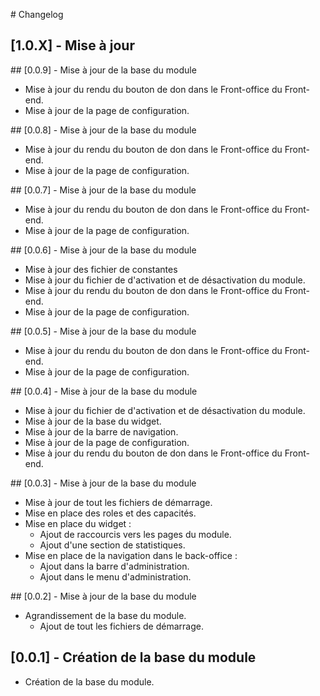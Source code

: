 # Changelog

## [1.0.X] - Mise à jour

## [0.0.9] - Mise à jour de la base du module

- Mise à jour du rendu du bouton de don dans le Front-office du Front-end.
- Mise à jour de la page de configuration.

## [0.0.8] - Mise à jour de la base du module

- Mise à jour du rendu du bouton de don dans le Front-office du Front-end.
- Mise à jour de la page de configuration.

## [0.0.7] - Mise à jour de la base du module

- Mise à jour du rendu du bouton de don dans le Front-office du Front-end.
- Mise à jour de la page de configuration.

## [0.0.6] - Mise à jour de la base du module

- Mise à jour des fichier de constantes
- Mise à jour du fichier de d'activation et de désactivation du module.
- Mise à jour du rendu du bouton de don dans le Front-office du Front-end.
- Mise à jour de la page de configuration.

## [0.0.5] - Mise à jour de la base du module

- Mise à jour du rendu du bouton de don dans le Front-office du Front-end.
- Mise à jour de la page de configuration.

## [0.0.4] - Mise à jour de la base du module

- Mise à jour du fichier de d'activation et de désactivation du module.
- Mise à jour de la base du widget.
- Mise à jour de la barre de navigation.
- Mise à jour de la page de configuration.
- Mise à jour du rendu du bouton de don dans le Front-office du Front-end.

## [0.0.3] - Mise à jour de la base du module

- Mise à jour de tout les fichiers de démarrage.
- Mise en place des roles et des capacités.
- Mise en place du widget :
    - Ajout de raccourcis vers les pages du module.
    - Ajout d'une section de statistiques.
- Mise en place de la navigation dans le back-office :
    - Ajout dans la barre d'administration.
    - Ajout dans le menu d'administration.

## [0.0.2] - Mise à jour de la base du module

- Agrandissement de la base du module.
    - Ajout de tout les fichiers de démarrage.

## [0.0.1] - Création de la base du module

- Création de la base du module.